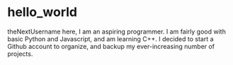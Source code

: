 # hello_world

theNextUsername here, I am an aspiring programmer. I am fairly good with basic Python and Javascript, and am learning C++. I decided to start a Github account to organize, and backup my ever-increasing number of projects.

